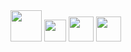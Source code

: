<div>
  <img src= "https://logos-download.com/wp-content/uploads/2016/10/Python_logo_icon.png" width="50">
  <img src= "https://cdn.freebiesupply.com/logos/large/2x/html5-logo-png-transparent.png" width="35">
  <img src= "https://cdn.freebiesupply.com/logos/large/2x/css3-logo-png-transparent.png" width="40">
  <img src= "https://1000logos.net/wp-content/uploads/2020/09/JavaScript-Logo-2048x1280.png" width="40">
</div>

<!--



-->

